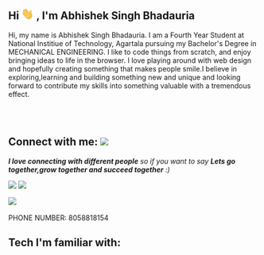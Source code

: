 <h2> Hi <img src="https://raw.githubusercontent.com/ABSphreak/ABSphreak/master/gifs/Hi.gif" width="25px"> , I'm Abhishek Singh Bhadauria</h2>


Hi, my name is Abhishek Singh Bhadauria. I am a Fourth Year Student at National Institiue of Technology, Agartala pursuing my Bachelor's Degree in MECHANICAL ENGINEERING. I like to code things from scratch, and enjoy bringing ideas to life in the browser. I love playing around with web design and hopefully creating something that makes people smile.I believe in exploring,learning and building something new and unique and looking forward to contribute my skills into something valuable with a tremendous effect.






## Connect with me: <img src="https://user-images.githubusercontent.com/53649201/99296951-8ef68900-286d-11eb-9bf3-fdb6cf13b585.gif" height="32px" style="padding-top: 50px;">
<em><b>I love connecting with different people</b> so if you want to say <b>Lets go together,grow together and succeed together</b> :)</em>

[<img src="https://img.icons8.com/bubbles/50/000000/linkedin.png"/>](https://www.linkedin.com/in/abhishek-singh-bhadauria-9297b9220/)
[<img src="https://img.icons8.com/bubbles/50/000000/instagram-new.png"/>](https://www.instagram.com/abhish1bhadauria/?hl=en)

[<img src="https://img.icons8.com/color/2x/gmail.png"/>](mailto:abhish1albodi@gmail.com)

PHONE NUMBER: 8058818154
<br />


## Tech I'm familiar with:
